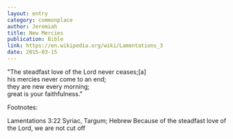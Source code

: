 ```yaml
---
layout: entry
category: commonplace
author: Jeremiah
title: New Mercies
publication: Bible
link: https://en.wikipedia.org/wiki/Lamentations_3
date: 2015-03-15
---
```


"The steadfast love of the Lord never ceases;[a]
<br>his mercies never come to an end;
<br>they are new every morning;
<br>great is your faithfulness."

Footnotes:

Lamentations 3:22 Syriac, Targum; Hebrew Because of the steadfast love of the Lord, we are not cut off